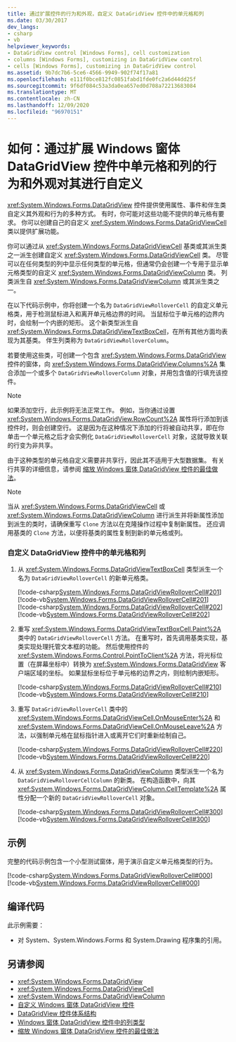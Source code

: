```yaml
---
title: 通过扩展控件的行为和外观，自定义 DataGridView 控件中的单元格和列
ms.date: 03/30/2017
dev_langs:
- csharp
- vb
helpviewer_keywords:
- DataGridView control [Windows Forms], cell customization
- columns [Windows Forms], customizing in DataGridView control
- cells [Windows Forms], customizing in DataGridView control
ms.assetid: 9b7dc7b6-5ce6-4566-9949-902f74f17a81
ms.openlocfilehash: e111f0bce812fc0851fabd1fde0fc2a6d44dd25f
ms.sourcegitcommit: 9f6df084c53a3da0ea657ed0d708a72213683084
ms.translationtype: MT
ms.contentlocale: zh-CN
ms.lasthandoff: 12/09/2020
ms.locfileid: "96970151"
---
```

# <a name="how-to-customize-cells-and-columns-in-the-windows-forms-datagridview-control-by-extending-their-behavior-and-appearance"></a>如何：通过扩展 Windows 窗体 DataGridView 控件中单元格和列的行为和外观对其进行自定义
<xref:System.Windows.Forms.DataGridView> 控件提供使用属性、事件和伴生类自定义其外观和行为的多种方式。 有时，你可能对这些功能不提供的单元格有要求。 你可以创建自己的自定义 <xref:System.Windows.Forms.DataGridViewCell> 类以提供扩展功能。  
  
 你可以通过从 <xref:System.Windows.Forms.DataGridViewCell> 基类或其派生类之一派生创建自定义 <xref:System.Windows.Forms.DataGridViewCell> 类。 尽管可以在任何类型的列中显示任何类型的单元格，但通常仍会创建一个专用于显示单元格类型的自定义 <xref:System.Windows.Forms.DataGridViewColumn> 类。 列类派生自 <xref:System.Windows.Forms.DataGridViewColumn> 或其派生类之一。  
  
 在以下代码示例中，你将创建一个名为 `DataGridViewRolloverCell` 的自定义单元格类，用于检测鼠标进入和离开单元格边界的时间。 当鼠标位于单元格的边界内时，会绘制一个内嵌的矩形。 这个新类型派生自 <xref:System.Windows.Forms.DataGridViewTextBoxCell>，在所有其他方面均表现为其基类。 伴生列类称为 `DataGridViewRolloverColumn`。  
  
 若要使用这些类，可创建一个包含 <xref:System.Windows.Forms.DataGridView> 控件的窗体，向 <xref:System.Windows.Forms.DataGridView.Columns%2A> 集合添加一个或多个 `DataGridViewRolloverColumn` 对象，并用包含值的行填充该控件。  
  
> [!NOTE]
> 如果添加空行，此示例将无法正常工作。 例如，当你通过设置 <xref:System.Windows.Forms.DataGridView.RowCount%2A> 属性将行添加到该控件时，则会创建空行。 这是因为在这种情况下添加的行将被自动共享，即在你单击一个单元格之后才会实例化 `DataGridViewRolloverCell` 对象，这就导致关联的行变为非共享。  
  
 由于这种类型的单元格自定义需要非共享行，因此其不适用于大型数据集。 有关行共享的详细信息，请参阅 [缩放 Windows 窗体 DataGridView 控件的最佳做法](best-practices-for-scaling-the-windows-forms-datagridview-control.md)。  
  
> [!NOTE]
> 当从 <xref:System.Windows.Forms.DataGridViewCell> 或 <xref:System.Windows.Forms.DataGridViewColumn> 进行派生并将新属性添加到派生的类时，请确保重写 `Clone` 方法以在克隆操作过程中复制新属性。 还应调用基类的 `Clone` 方法，以便将基类的属性复制到新的单元格或列。  
  
### <a name="to-customize-cells-and-columns-in-the-datagridview-control"></a>自定义 DataGridView 控件中的单元格和列  
  
1. 从 <xref:System.Windows.Forms.DataGridViewTextBoxCell> 类型派生一个名为 `DataGridViewRolloverCell` 的新单元格类。  
  
     [!code-csharp[System.Windows.Forms.DataGridViewRolloverCell#201](~/samples/snippets/csharp/VS_Snippets_Winforms/System.Windows.Forms.DataGridViewRolloverCell/CS/rollovercell.cs#201)]
     [!code-vb[System.Windows.Forms.DataGridViewRolloverCell#201](~/samples/snippets/visualbasic/VS_Snippets_Winforms/System.Windows.Forms.DataGridViewRolloverCell/VB/rollovercell.vb#201)]  
    [!code-csharp[System.Windows.Forms.DataGridViewRolloverCell#202](~/samples/snippets/csharp/VS_Snippets_Winforms/System.Windows.Forms.DataGridViewRolloverCell/CS/rollovercell.cs#202)]
    [!code-vb[System.Windows.Forms.DataGridViewRolloverCell#202](~/samples/snippets/visualbasic/VS_Snippets_Winforms/System.Windows.Forms.DataGridViewRolloverCell/VB/rollovercell.vb#202)]  
  
2. 重写 <xref:System.Windows.Forms.DataGridViewTextBoxCell.Paint%2A> 类中的 `DataGridViewRolloverCell` 方法。 在重写时，首先调用基类实现，基类实现处理托管文本框的功能。 然后使用控件的 <xref:System.Windows.Forms.Control.PointToClient%2A> 方法，将光标位置（在屏幕坐标中）转换为 <xref:System.Windows.Forms.DataGridView> 客户端区域的坐标。 如果鼠标坐标位于单元格的边界之内，则绘制内嵌矩形。  
  
     [!code-csharp[System.Windows.Forms.DataGridViewRolloverCell#210](~/samples/snippets/csharp/VS_Snippets_Winforms/System.Windows.Forms.DataGridViewRolloverCell/CS/rollovercell.cs#210)]
     [!code-vb[System.Windows.Forms.DataGridViewRolloverCell#210](~/samples/snippets/visualbasic/VS_Snippets_Winforms/System.Windows.Forms.DataGridViewRolloverCell/VB/rollovercell.vb#210)]  
  
3. 重写 `DataGridViewRolloverCell` 类中的 <xref:System.Windows.Forms.DataGridViewCell.OnMouseEnter%2A> 和 <xref:System.Windows.Forms.DataGridViewCell.OnMouseLeave%2A> 方法，以强制单元格在鼠标指针进入或离开它们时重新绘制自己。  
  
     [!code-csharp[System.Windows.Forms.DataGridViewRolloverCell#220](~/samples/snippets/csharp/VS_Snippets_Winforms/System.Windows.Forms.DataGridViewRolloverCell/CS/rollovercell.cs#220)]
     [!code-vb[System.Windows.Forms.DataGridViewRolloverCell#220](~/samples/snippets/visualbasic/VS_Snippets_Winforms/System.Windows.Forms.DataGridViewRolloverCell/VB/rollovercell.vb#220)]  
  
4. 从 <xref:System.Windows.Forms.DataGridViewColumn> 类型派生一个名为 `DataGridViewRolloverCellColumn` 的新类。 在构造函数中，向其 <xref:System.Windows.Forms.DataGridViewColumn.CellTemplate%2A> 属性分配一个新的 `DataGridViewRolloverCell` 对象。  
  
     [!code-csharp[System.Windows.Forms.DataGridViewRolloverCell#300](~/samples/snippets/csharp/VS_Snippets_Winforms/System.Windows.Forms.DataGridViewRolloverCell/CS/rollovercell.cs#300)]
     [!code-vb[System.Windows.Forms.DataGridViewRolloverCell#300](~/samples/snippets/visualbasic/VS_Snippets_Winforms/System.Windows.Forms.DataGridViewRolloverCell/VB/rollovercell.vb#300)]  
  
## <a name="example"></a>示例  
 完整的代码示例包含一个小型测试窗体，用于演示自定义单元格类型的行为。  
  
 [!code-csharp[System.Windows.Forms.DataGridViewRolloverCell#000](~/samples/snippets/csharp/VS_Snippets_Winforms/System.Windows.Forms.DataGridViewRolloverCell/CS/rollovercell.cs#000)]
 [!code-vb[System.Windows.Forms.DataGridViewRolloverCell#000](~/samples/snippets/visualbasic/VS_Snippets_Winforms/System.Windows.Forms.DataGridViewRolloverCell/VB/rollovercell.vb#000)]  
  
## <a name="compiling-the-code"></a>编译代码  
 此示例需要：  
  
- 对 System、System.Windows.Forms 和 System.Drawing 程序集的引用。  

## <a name="see-also"></a>另请参阅

- <xref:System.Windows.Forms.DataGridView>
- <xref:System.Windows.Forms.DataGridViewCell>
- <xref:System.Windows.Forms.DataGridViewColumn>
- [自定义 Windows 窗体 DataGridView 控件](customizing-the-windows-forms-datagridview-control.md)
- [DataGridView 控件体系结构](datagridview-control-architecture-windows-forms.md)
- [Windows 窗体 DataGridView 控件中的列类型](column-types-in-the-windows-forms-datagridview-control.md)
- [缩放 Windows 窗体 DataGridView 控件的最佳做法](best-practices-for-scaling-the-windows-forms-datagridview-control.md)
